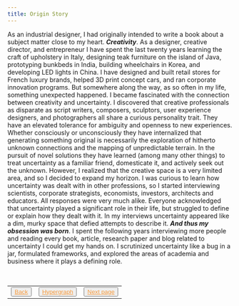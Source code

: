 ```yaml
---
title: Origin Story
---
```

As an industrial designer, I had originally intended to write a book about a subject matter close to my heart. ***Creativity***. As a designer, creative director, and entrepreneur I have spent the last twenty years learning the craft of upholstery in Italy, designing teak furniture on the island of Java,  prototyping bunkbeds in India, building wheelchairs in Korea, and developing LED lights in China. I have designed and built retail stores for French luxury brands, helped 3D print concept cars, and ran corporate innovation programs. But somewhere along the way, as so often in my life, something unexpected happened. I became fascinated with the connection between creativity and uncertainty. I discovered that creative professionals as disparate as script writers, composers, sculptors, user experience designers, and photographers all share a curious personality trait. They have an elevated tolerance for ambiguity and openness to new experiences. Whether consciously or unconsciously they have internalized that generating something original is necessarily the exploration of hitherto unknown connections and the mapping of unpredictable terrain. In the pursuit of novel solutions they have learned (among many other things) to treat uncertainty as a familiar friend, domesticate it, and actively seek out the unknown. However, I realized that the creative space is a very limited area, and so I decided to expand my horizon. I was curious to learn how uncertainty was dealt with in other professions, so I started interviewing scientists, corporate strategists, economists, investors, architects and educators. All responses were very much alike. Everyone acknowledged that uncertainty played a significant role in their life, but struggled to define or explain how they dealt with it. In my interviews uncertainty appeared like a dim, murky space that defied attempts to describe it. ***And thus my obsession was born***. I spent the following years interviewing more people and reading every book, article, research paper and blog related to uncertainty I could get my hands on. I scrutinized uncertainty like a bug in a jar, formulated frameworks, and explored the areas of academia and business where it plays a defining role.

<table> 
  <tr>  
    <td><button type="button"><a href="/home" style="color: #f5993d">Back</a></button></td>  
    <td><button type="button"><a href="/hypergraph" style="color: #f5993d">Hypergraph</a></button></td>   
    <td><button type="button"><a href="/on-uncertainty" style="color: #f5993d">Next page</a></button> </td>  
  </tr>   
</table>


